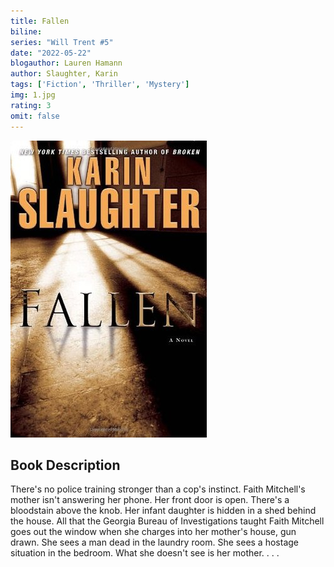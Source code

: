 ```yaml
---
title: Fallen
biline:
series: "Will Trent #5"
date: "2022-05-22"
blogauthor: Lauren Hamann
author: Slaughter, Karin
tags: ['Fiction', 'Thriller', 'Mystery']
img: 1.jpg
rating: 3
omit: false
---
```


![Book Cover](1.jpg)


## Book Description

There's no police training stronger than a cop's instinct. Faith Mitchell's mother isn't answering her phone. Her front door is open. There's a bloodstain above the knob. Her infant daughter is hidden in a shed behind the house. All that the Georgia Bureau of Investigations taught Faith Mitchell goes out the window when she charges into her mother's house, gun drawn. She sees a man dead in the laundry room. She sees a hostage situation in the bedroom. What she doesn't see is her mother. . . .
